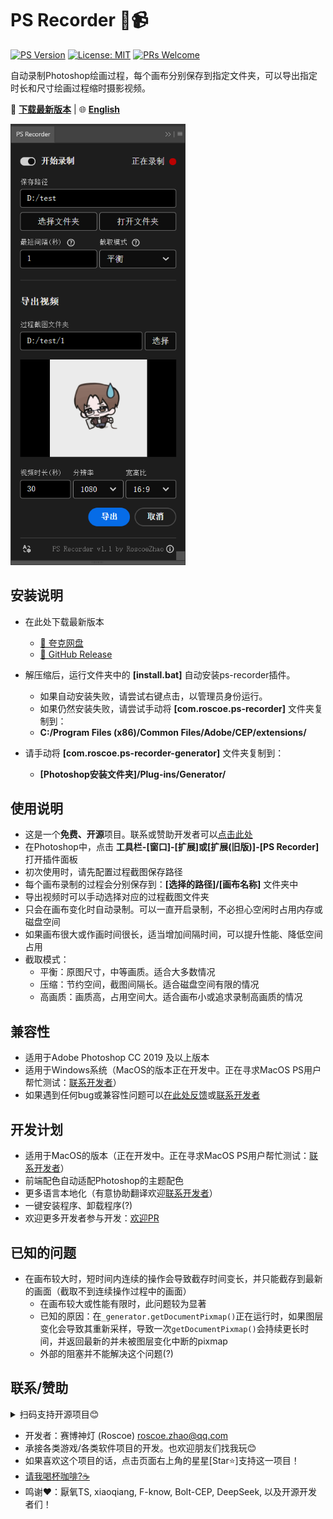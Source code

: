 # PS Recorder 🎨📹

[![PS Version](https://img.shields.io/badge/photoshop-2019-orange)](https://github.com/Adobe-CEP)
[![License: MIT](https://img.shields.io/badge/License-MIT-blue.svg)](https://opensource.org/licenses/MIT)
[![PRs Welcome](https://img.shields.io/badge/PRs-welcome-brightgreen.svg)](https://github.com/RoscoeZhao/PS-Recorder/pulls)

自动录制Photoshop绘画过程，每个画布分别保存到指定文件夹，可以导出指定时长和尺寸绘画过程缩时摄影视频。

🔽 [**下载最新版本**](https://pan.quark.cn/s/700a0c70fd64) | 
🌐 [**English**](README_EN.md)

<img src="src/img/screenshot1.png" alt="插件界面" style="width:280px;" />

## 安装说明
- 在此处下载最新版本
  - [🔽 夸克网盘](https://pan.quark.cn/s/700a0c70fd64)
  - [🔽 GitHub Release](https://github.com/RoscoeZhao/PS-Recorder/releases)

- 解压缩后，运行文件夹中的 **[install.bat]** 自动安装ps-recorder插件。
  - 如果自动安装失败，请尝试右键点击，以管理员身份运行。
  - 如果仍然安装失败，请尝试手动将 **[com.roscoe.ps-recorder]** 文件夹复制到：
  - **C:/Program Files (x86)/Common Files/Adobe/CEP/extensions/**
  
- 请手动将 **[com.roscoe.ps-recorder-generator]** 文件夹复制到：
  - **[Photoshop安装文件夹]/Plug-ins/Generator/**

## 使用说明 
- 这是一个**免费、开源**项目。联系或赞助开发者可以[点击此处](#contact)
- 在Photoshop中，点击 **工具栏-[窗口]-[扩展]或[扩展(旧版)]-[PS Recorder]** 打开插件面板
- 初次使用时，请先配置过程截图保存路径
- 每个画布录制的过程会分别保存到：**[选择的路径]/[画布名称]** 文件夹中
- 导出视频时可以手动选择对应的过程截图文件夹
- 只会在画布变化时自动录制。可以一直开启录制，不必担心空闲时占用内存或磁盘空间
- 如果画布很大或作画时间很长，适当增加间隔时间，可以提升性能、降低空间占用
- 截取模式：
  - 平衡：原图尺寸，中等画质。适合大多数情况
  - 压缩：节约空间，截图间隔长。适合磁盘空间有限的情况
  - 高画质：画质高，占用空间大。适合画布小或追求录制高画质的情况


## 兼容性
- 适用于Adobe Photoshop CC 2019 及以上版本
- 适用于Windows系统（MacOS的版本正在开发中。正在寻求MacOS PS用户帮忙测试：[联系开发者](#contact)）
- 如果遇到任何bug或兼容性问题可以[在此处反馈](https://github.com/RoscoeZhao/PS-Recorder/issues)或[联系开发者](#contact)


## 开发计划
- 适用于MacOS的版本（正在开发中。正在寻求MacOS PS用户帮忙测试：[联系开发者](#contact)）
- 前端配色自动适配Photoshop的主题配色
- 更多语言本地化（有意协助翻译欢迎[联系开发者](#contact)）
- 一键安装程序、卸载程序(?)
- 欢迎更多开发者参与开发：[欢迎PR](https://github.com/RoscoeZhao/PS-Recorder/pulls)


## 已知的问题
- 在画布较大时，短时间内连续的操作会导致截存时间变长，并只能截存到最新的画面（截取不到连续操作过程中的画面）
  - 在画布较大或性能有限时，此问题较为显著
  - 已知的原因：在`_generator.getDocumentPixmap()`正在运行时，如果图层变化会导致其重新采样，导致一次`getDocumentPixmap()`会持续更长时间，并返回最新的并未被图层变化中断的pixmap
  - 外部的阻塞并不能解决这个问题(?)


## 联系/赞助
<a name="contact"></a>
<details>
<summary>扫码支持开源项目😊</summary>
<img src="src/img/sponsor.png" alt="导出界面" style="height:320px;" />
</details>

- 开发者：赛博神灯 (Roscoe) <roscoe.zhao@qq.com>
- 承接各类游戏/各类软件项目的开发。也欢迎朋友们找我玩😊
- 如果喜欢这个项目的话，点击页面右上角的星星[Star⭐]支持这一项目！
- [请我喝杯咖啡?☕](https://buymeacoffee.com/roscoezhao)
- 鸣谢❤️：厭氧TS, xiaoqiang, F-know, Bolt-CEP, DeepSeek, 以及开源开发者们！

